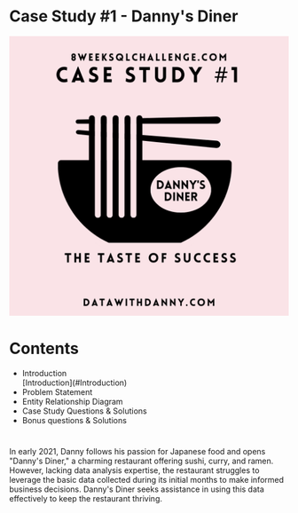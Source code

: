 <h1>Case Study #1 - Danny's Diner</h1>
<img width="2000" alt="Coding" src="https://github.com/Mariyajoseph24/8_Week_SQL_challenge/blob/main/Case%20Study%20%231-Danny's%20Dinner/image.png">
<h1>Contents</h1>
<ul>
  <li>Introduction</li>[Introduction](#Introduction)
  <li>Problem Statement</li>
  <li>Entity Relationship Diagram</li>
  <li>Case Study Questions & Solutions</li>
  <li>Bonus questions & Solutions</li>
</ul>
<h1><a name="Introduction"></a></h1>
<p>In early 2021, Danny follows his passion for Japanese food and opens "Danny's Diner," a charming restaurant offering sushi, curry, and ramen. However, lacking data analysis expertise, the restaurant struggles to leverage the basic data collected during its initial months to make informed business decisions. Danny's Diner seeks assistance in using this data effectively to keep the restaurant thriving.</p>


